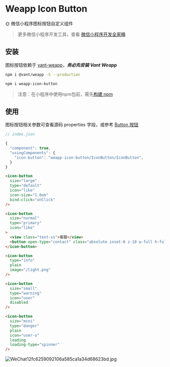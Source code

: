 # Weapp Icon Button

🌞 微信小程序图标按钮自定义组件

> 更多微信小程序开发工具，查看 [微信小程序开发全家桶](https://www.liiiiiiu.com/dev/weapp-dev-bucket)

## 安装

图标按钮依赖于 [vant-weapp](https://vant-ui.github.io/vant-weapp/#/quickstart)，***务必先安装 Vant Weapp***

```bash
npm i @vant/weapp -S --production

npm i weapp-icon-button
```

> 注意：在小程序中使用npm包前，需先[构建 npm](https://developers.weixin.qq.com/miniprogram/dev/devtools/npm.html)

## 使用

图标按钮相关参数可查看源码 properties 字段，或参考 [Button 按钮](https://vant-ui.github.io/vant-weapp/#/button)

```javascript
// index.json

{
  "component": true,
  "usingComponents": {
    "icon-button": "weapp-icon-button/IconButton/IconButton",
  }
}
```

```html
<icon-button
  size="large"
  type="default"
  icon="like"
  icon-size="1.6em"
  bind:click="onClick"
/>

<icon-button
  size="normal"
  type="primary"
  icon="like"
>
  <view class="text-xs">客服</view>
  <button open-type="contact" class="absolute inset-0 z-10 w-full h-full opacity-0"></button>
</icon-button>

<icon-button
  type="info"
  plain
  image="/light.png"
/>

<icon-button
  size="small"
  type="warning"
  icon="user"
  disabled
/>

<icon-button
  size="mini"
  type="danger"
  plain
  icon="user-o"
  loading
  loading-type="spinner"
/>
```

![WeChat12fc6259092106a585ca1a34d68623bd.jpg](https://s2.loli.net/2024/08/14/2Uh4wg3IAYTNc6u.jpg)
